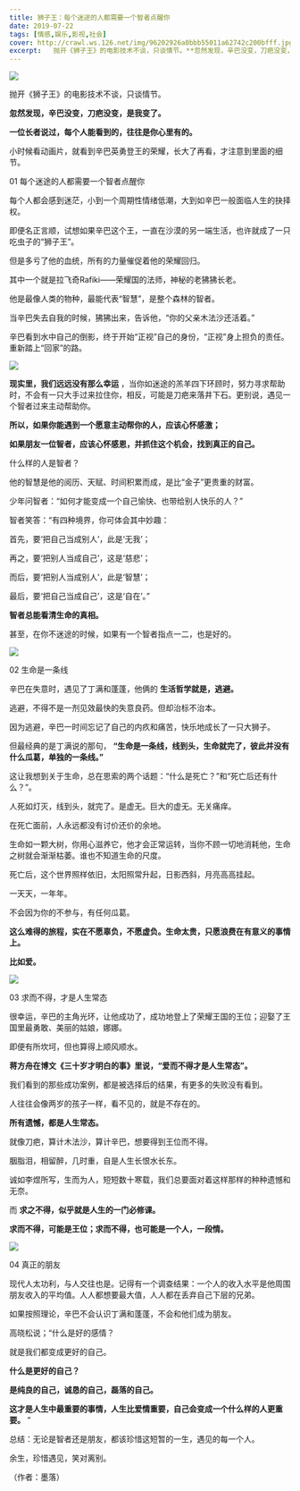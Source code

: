 ```yaml
---
title: 狮子王：每个迷途的人都需要一个智者点醒你
date: 2019-07-22
tags: [情感,娱乐,影视,社会]
cover: http://crawl.ws.126.net/img/96202926a0bbb55011a62742c200bfff.jpg
excerpt:   抛开《狮子王》的电影技术不谈，只谈情节。**忽然发现，辛巴没变，刀疤没变，是我变了。**
---
```

![](http://crawl.ws.126.net/img/96202926a0bbb55011a62742c200bfff.jpg)  

抛开《狮子王》的电影技术不谈，只谈情节。

**忽然发现，辛巴没变，刀疤没变，是我变了。**

**一位长者说过，每个人能看到的，往往是你心里有的。**

小时候看动画片，就看到辛巴英勇登王的荣耀，长大了再看，才注意到里面的细节。

01 每个迷途的人都需要一个智者点醒你

每个人都会感到迷茫，小到一个周期性情绪低潮，大到如辛巴一般面临人生的抉择权。

即便名正言顺，试想如果辛巴这个王，一直在沙漠的另一端生活，也许就成了一只吃虫子的“狮子王”。

但是多亏了他的血统，所有的力量催促着他的荣耀回归。

其中一个就是拉飞奇Rafiki——荣耀国的法师，神秘的老狒狒长老。

他是最像人类的物种，最能代表“智慧”，是整个森林的智者。

当辛巴失去自我的时候，狒狒出来，告诉他，“你的父亲木法沙还活着。”

辛巴看到水中自己的倒影，终于开始“正视”自己的身份，“正视”身上担负的责任。重新踏上“回家”的路。

![](http://crawl.ws.126.net/img/78d6a5956bcfea4850b98d4ccc39efd1.jpg)  

**现实里，我们远远没有那么幸运**
，当你如迷途的羔羊四下环顾时，努力寻求帮助时，不会有一只大手过来拉住你，相反，可能是刀疤来落井下石。更别说，遇见一个智者过来主动帮助你。

**所以，如果你能遇到一个愿意主动帮你的人，应该心怀感激；**

**如果朋友一位智者，应该心怀感恩，并抓住这个机会，找到真正的自己。**

什么样的人是智者？

他的智慧是他的阅历、天赋、时间积累而成，是比“金子”更贵重的财富。

少年问智者：“如何才能变成一个自己愉快、也带给别人快乐的人？”

智者笑答：“有四种境界，你可体会其中妙趣：

首先，要‘把自己当成别人’，此是‘无我’；

再之，要‘把别人当成自己’，这是‘慈悲’；

而后，要‘把别人当成别人’，此是‘智慧’；

最后，要‘把自己当成自己’，这是‘自在’。”

**智者总能看清生命的真相。**

甚至，在你不迷途的时候，如果有一个智者指点一二，也是好的。

![](http://crawl.ws.126.net/img/cb6f96704c4348f2356d4c3905c8f3c2.jpg)  

02 生命是一条线

辛巴在失意时，遇见了丁满和蓬蓬，他俩的 **生活哲学就是，逃避。**

逃避，不得不是一剂见效最快的失意良药。但却治标不治本。

因为逃避，辛巴一时间忘记了自己的内疚和痛苦，快乐地成长了一只大狮子。

但最经典的是丁满说的那句， **“生命是一条线，线到头，生命就完了，彼此并没有什么瓜葛，单独的一条线。”**

这让我想到关于生命，总在思索的两个话题：“什么是死亡？”和“死亡后还有什么？”。

人死如灯灭，线到头，就完了。是虚无。巨大的虚无。无关痛痒。

在死亡面前，人永远都没有讨价还价的余地。

生命如一颗大树，你用心滋养它，他才会正常运转，当你不顾一切地消耗他，生命之树就会渐渐枯萎。谁也不知道生命的尺度。

死亡后，这个世界照样依旧，太阳照常升起，日影西斜，月亮高高挂起。

一天天，一年年。

不会因为你的不参与，有任何瓜葛。

**这么难得的旅程，实在不愿辜负，不愿虚负。生命太贵，只愿浪费在有意义的事情上。**

**比如爱。**

![](http://crawl.ws.126.net/img/4e0a94bd11e916fcac3a0f1278ea40ea.jpg)  

03 求而不得，才是人生常态

很幸运，辛巴的主角光环，让他成功了，成功地登上了荣耀王国的王位；迎娶了王国里最勇敢、美丽的姑娘，娜娜。

即便有所坎坷，但也算得上顺风顺水。

**蒋方舟在博文《三十岁才明白的事》里说，“爱而不得才是人生常态”。**

我们看到的那些成功案例，都是被选择后的结果，有更多的失败没有看到。

人往往会像两岁的孩子一样，看不见的，就是不存在的。

**所有遗憾，都是人生常态。**

就像刀疤，算计木法沙，算计辛巴，想要得到王位而不得。

胭脂泪，相留醉，几时重，自是人生长恨水长东。

诚如李煜所写，生而为人，短短数十寒载，我们总要面对着这样那样的种种遗憾和无奈。

而 **求之不得，似乎就是人生的一门必修课。**

**求而不得，可能是王位；求而不得，也可能是一个人，一段情。**

![](http://crawl.ws.126.net/img/f9bfe5f37f93b6356e38c815ce460a60.jpg)  

04 真正的朋友

现代人太功利，与人交往也是。记得有一个调查结果：一个人的收入水平是他周围朋友收入的平均值。人人都想要最大值，人人都在丢弃自己下层的兄弟。

如果按照理论，辛巴不会认识丁满和蓬蓬，不会和他们成为朋友。

高晓松说；“什么是好的感情？

就是我们都变成更好的自己。

**什么是更好的自己？**

**是纯良的自己，诚恳的自己，磊落的自己。**

**这才是人生中最重要的事情，人生比爱情重要，自己会变成一个什么样的人更重要。** ”

总结：无论是智者还是朋友，都该珍惜这短暂的一生，遇见的每一个人。

余生，珍惜遇见，笑对离别。

（作者：墨落）

